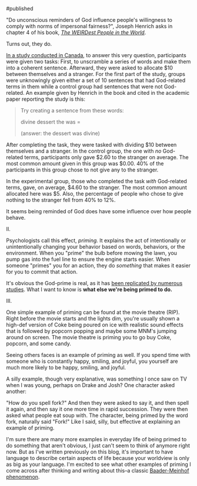 #published 

"Do unconscious reminders of God influence people's willingness to comply with norms of impersonal fairness?", Joseph Henrich asks in chapter 4 of his book, [*The WEIRDest People in the World*](https://www.amazon.com/WEIRDest-People-World-Psychologically-Particularly-ebook/dp/B07RZFCPMD).

Turns out, they do.

[In a study conducted in Canada](https://www2.psych.ubc.ca/~ara/Manuscripts/Shariff_Norenzayan.pdf), to answer this very question, participants were given two tasks: First, to unscramble a series of words and make them into a coherent sentence. Afterward, they were asked to allocate $10 between themselves and a stranger. For the first part of the study, groups were unknowingly given either a set of 10 sentences that had God-related terms in them while a control group had sentences that were not God-related. An example given by Henrich in the book and cited in the academic paper reporting the study is this:

> Try creating a sentence from these words:
> 
> divine dessert the was =
> 
> (answer: the dessert was divine)

After completing the task, they were tasked with dividing $10 between themselves and a stranger. In the control group, the one with *no* God-related terms, participants only gave $2.60 to the stranger on average. The most common amount given in this group was $0.00. 40% of the participants in this group chose to not give any to the stranger.

In the experimental group, those who completed the task *with* God-related terms, gave, on average, $4.60 to the stranger. The most common amount allocated here was $5. Also, the percentage of people who chose to give nothing to the stranger fell from 40% to 12%.

It seems being reminded of God does have some influence over how people behave.

II.

Psychologists call this effect, *priming.* It explains the act of intentionally or unintentionally changing your behavior based on words, behaviors, or the environment. When you "prime" the bulb before mowing the lawn, you pump gas into the fuel line to ensure the engine starts easier. When someone "primes" you for an action, they do *something* that makes it easier for you to commit that action.

It's obvious the God-prime is real, as it has [been replicated by numerous studies](https://scholar.google.com/scholar?q=god-priming+studies&hl=en&as_sdt=0&as_vis=1&oi=scholart). What I want to know is **what else we're being primed to do.**

III.

One simple example of priming can be found at the movie theatre (RIP). Right before the movie starts and the lights dim, you're usually shown a high-def version of Coke being poured on ice with realistic sound effects that is followed by popcorn popping and maybe some MNM's jumping around on screen. The movie theatre is priming you to go buy Coke, popcorn, and some candy.

Seeing others faces is an example of priming as well. If you spend time with someone who is constantly happy, smiling, and joyful, you yourself are much more likely to be happy, smiling, and joyful.

A silly example, though very explanative, was something I once saw on TV when I was young, perhaps on Drake and Josh? One character asked another:

"How do you spell fork?" And then they were asked to say it, and then spell it again, and then say it one more time in rapid succession. They were then asked what people eat soup with. The character, being primed by the word fork, naturally said "Fork!" Like I said, silly, but effective at explaining an example of priming.

I'm sure there are many more examples in everyday life of being primed to do something that aren't obvious, I just can't seem to think of anymore right now. But as I've written previously on this blog, it's important to have language to describe certain aspects of life because your worldview is only as big as your language. I'm excited to see what other examples of priming I come across after thinking and writing about this–a classic [Baader-Meinhof phenomenon](https://lighthouse.mq.edu.au/article/july-2020/What-is-the-Baader-Meinhof-Phenomenon).

